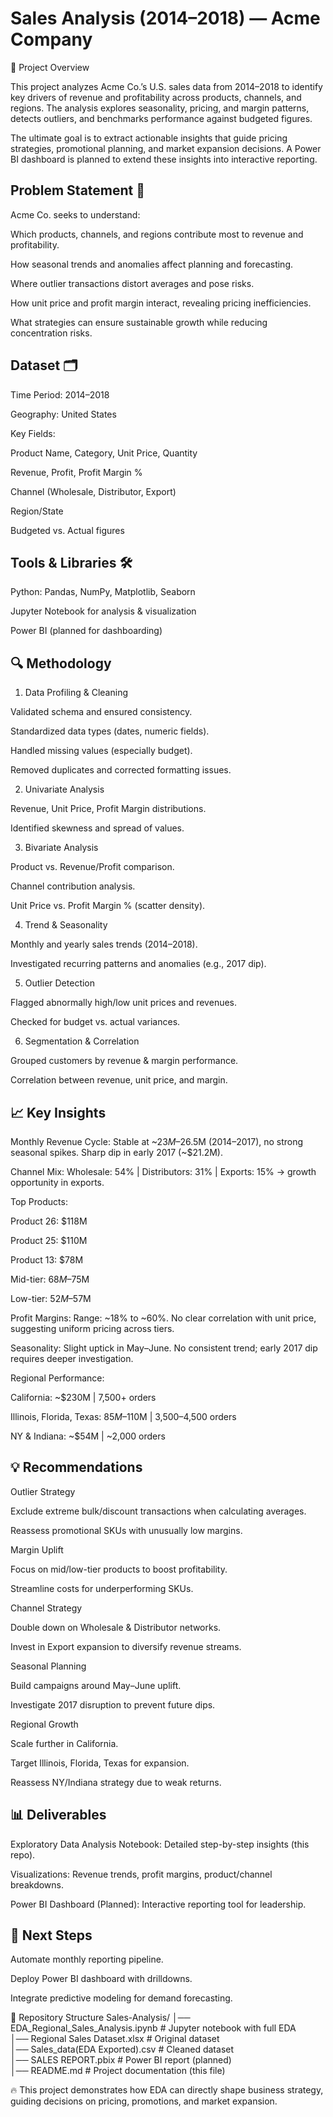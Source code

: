 # __Sales Analysis (2014–2018) — Acme Company__
📌 Project Overview

This project analyzes Acme Co.’s U.S. sales data from 2014–2018 to identify key drivers of revenue and profitability across products, channels, and regions. The analysis explores seasonality, pricing, and margin patterns, detects outliers, and benchmarks performance against budgeted figures.

The ultimate goal is to extract actionable insights that guide pricing strategies, promotional planning, and market expansion decisions. A Power BI dashboard is planned to extend these insights into interactive reporting.

## Problem Statement 🎯

Acme Co. seeks to understand:

Which products, channels, and regions contribute most to revenue and profitability.

How seasonal trends and anomalies affect planning and forecasting.

Where outlier transactions distort averages and pose risks.

How unit price and profit margin interact, revealing pricing inefficiencies.

What strategies can ensure sustainable growth while reducing concentration risks.

## Dataset 🗂

Time Period: 2014–2018

Geography: United States

Key Fields:

Product Name, Category, Unit Price, Quantity

Revenue, Profit, Profit Margin %

Channel (Wholesale, Distributor, Export)

Region/State

Budgeted vs. Actual figures

## Tools & Libraries 🛠

Python: Pandas, NumPy, Matplotlib, Seaborn

Jupyter Notebook for analysis & visualization

Power BI (planned for dashboarding)

## 🔍 Methodology
1. Data Profiling & Cleaning

Validated schema and ensured consistency.

Standardized data types (dates, numeric fields).

Handled missing values (especially budget).

Removed duplicates and corrected formatting issues.

2. Univariate Analysis

Revenue, Unit Price, Profit Margin distributions.

Identified skewness and spread of values.

3. Bivariate Analysis

Product vs. Revenue/Profit comparison.

Channel contribution analysis.

Unit Price vs. Profit Margin % (scatter density).

4. Trend & Seasonality

Monthly and yearly sales trends (2014–2018).

Investigated recurring patterns and anomalies (e.g., 2017 dip).

5. Outlier Detection

Flagged abnormally high/low unit prices and revenues.

Checked for budget vs. actual variances.

6. Segmentation & Correlation

Grouped customers by revenue & margin performance.

Correlation between revenue, unit price, and margin.

## 📈 Key Insights

Monthly Revenue Cycle:
Stable at ~$23M–$26.5M (2014–2017), no strong seasonal spikes. Sharp dip in early 2017 (~$21.2M).

Channel Mix:
Wholesale: 54% | Distributors: 31% | Exports: 15% → growth opportunity in exports.

Top Products:

Product 26: $118M

Product 25: $110M

Product 13: $78M

Mid-tier: $68M–$75M

Low-tier: $52M–$57M

Profit Margins:
Range: ~18% to ~60%. No clear correlation with unit price, suggesting uniform pricing across tiers.

Seasonality:
Slight uptick in May–June. No consistent trend; early 2017 dip requires deeper investigation.

Regional Performance:

California: ~$230M | 7,500+ orders

Illinois, Florida, Texas: $85M–$110M | 3,500–4,500 orders

NY & Indiana: ~$54M | ~2,000 orders

## 💡 Recommendations

Outlier Strategy

Exclude extreme bulk/discount transactions when calculating averages.

Reassess promotional SKUs with unusually low margins.

Margin Uplift

Focus on mid/low-tier products to boost profitability.

Streamline costs for underperforming SKUs.

Channel Strategy

Double down on Wholesale & Distributor networks.

Invest in Export expansion to diversify revenue streams.

Seasonal Planning

Build campaigns around May–June uplift.

Investigate 2017 disruption to prevent future dips.

Regional Growth

Scale further in California.

Target Illinois, Florida, Texas for expansion.

Reassess NY/Indiana strategy due to weak returns.

## 📊 Deliverables

Exploratory Data Analysis Notebook: Detailed step-by-step insights (this repo).

Visualizations: Revenue trends, profit margins, product/channel breakdowns.

Power BI Dashboard (Planned): Interactive reporting tool for leadership.

## 🚀 Next Steps

Automate monthly reporting pipeline.

Deploy Power BI dashboard with drilldowns.

Integrate predictive modeling for demand forecasting.

📂 Repository Structure
Sales-Analysis/
│── EDA_Regional_Sales_Analysis.ipynb   # Jupyter notebook with full EDA  
│── Regional Sales Dataset.xlsx          # Original dataset  
│── Sales_data(EDA Exported).csv         # Cleaned dataset  
│── SALES REPORT.pbix                    # Power BI report (planned)  
│── README.md                            # Project documentation (this file)  

🔥 This project demonstrates how EDA can directly shape business strategy, guiding decisions on pricing, promotions, and market expansion.
